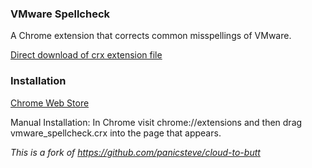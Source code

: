 ### VMware Spellcheck

A Chrome extension that corrects common misspellings of VMware.

[Direct download of crx extension file](https://github.com/drew-russell/vmware_spellcheck/blob/master/vmware_spellcheck.crx?raw=true)

### Installation

[Chrome Web Store](https://chrome.google.com/webstore/detail/vmware-spellcheck/gljbpadelpmjkliaenjfelbggjkffhkk/related)

Manual Installation: In Chrome visit chrome://extensions and then drag vmware_spellcheck.crx into the page that appears.

_This is a fork of https://github.com/panicsteve/cloud-to-butt_
